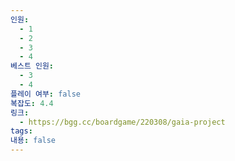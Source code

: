 ```yaml
---
인원:
  - 1
  - 2
  - 3
  - 4
베스트 인원:
  - 3
  - 4
플레이 여부: false
복잡도: 4.4
링크:
  - https://bgg.cc/boardgame/220308/gaia-project
tags:
내용: false
---
```

 